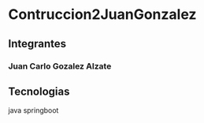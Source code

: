 # Contruccion2JuanGonzalez

## Integrantes
### Juan Carlo Gozalez Alzate 


## Tecnologias 
java springboot
